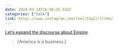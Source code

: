 ```yaml
---
date: 2024-03-14T16:58:35.531Z
categories: ["talk"]
link: https://www.instagram.com/reel/C4gCcl7rnUU/
---
```

[Let’s expand the discourse about Empire](https://www.instagram.com/reel/C4gCcl7rnUU/)

> [America is a business.]

